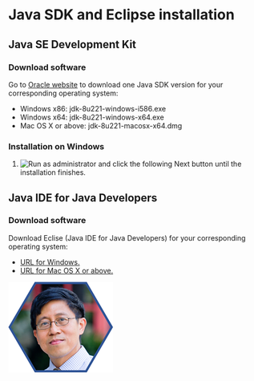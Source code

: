 # Java SDK and Eclipse installation
## Java SE Development Kit
### Download software
Go to [Oracle website](https://www.oracle.com/technetwork/java/javase/downloads/jdk8-downloads-2133151.html) to download one Java SDK version for your corresponding operating system:
* Windows x86: jdk-8u221-windows-i586.exe
* Windows x64: jdk-8u221-windows-x64.exe
* Mac OS X or above: jdk-8u221-macosx-x64.dmg
### Installation on Windows
1. ![Run as administrator](url) and click the following Next button until the installation finishes.



## Java IDE for Java Developers
### Download software
Download Eclise (Java IDE for Java Developers) for your corresponding operating system:
* [URL for Windows.](https://www.eclipse.org/downloads/download.php?file=/technology/epp/downloads/release/2019-06/R/eclipse-java-2019-06-R-win32-x86_64.zip)
* [URL for Mac OS X or above.](https://www.eclipse.org/downloads/download.php?file=/technology/epp/downloads/release/2019-06/R/eclipse-java-2019-06-R-macosx-cocoa-x86_64.dmg)

![GitHub Logo](image/prof.png)

